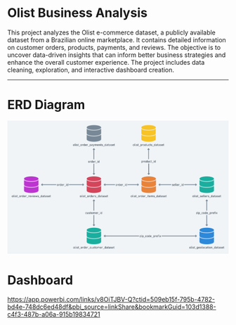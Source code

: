 # Olist Business Analysis 
This project analyzes the Olist e-commerce dataset, a publicly available dataset from a Brazilian online marketplace. It contains detailed information on customer orders, products, payments, and reviews. The objective is to uncover data-driven insights that can inform better business strategies and enhance the overall customer experience. The project includes data cleaning, exploration, and interactive dashboard creation.

---
# ERD Diagram

![Dashboard Preview](https://github.com/Jeseenacodes/Internship/blob/main/Task%204/ERD%20Olist.png)

# Dashboard 

https://app.powerbi.com/links/v8OiTJBV-Q?ctid=509eb15f-795b-4782-bd4e-748dc6ed48df&pbi_source=linkShare&bookmarkGuid=103d1388-c4f3-487b-a06a-915b19834721 
